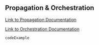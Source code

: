 ## Propagation & Orchestration

[Link to Propagation Documentation](https://www.framer.com/docs/animation/##propagation 'Documentation')

[Link to Orchestration Documentation](https://www.framer.com/docs/animation/##orchestration 'Documentation')

`codeExample`
